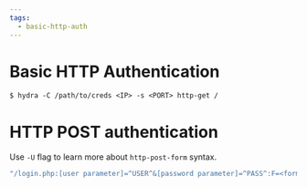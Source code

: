 ```yaml
---
tags:
  - basic-http-auth
---
```

# Basic HTTP Authentication
```shell-session
$ hydra -C /path/to/creds <IP> -s <PORT> http-get /
```

# HTTP POST authentication
Use `-U` flag to learn more about `http-post-form` syntax.
```bash
"/login.php:[user parameter]=^USER^&[password parameter]=^PASS^:F=<form name='login'"
```
